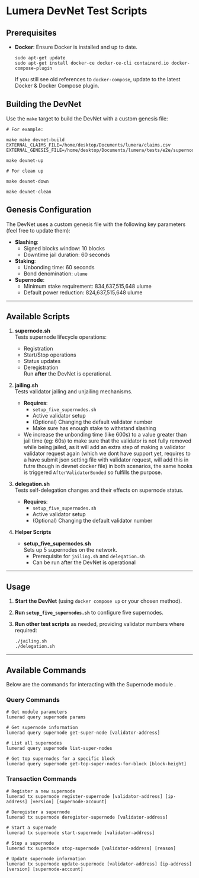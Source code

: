 # Lumera DevNet Test Scripts

## Prerequisites

- **Docker**: Ensure Docker is installed and up to date.  

      sudo apt-get update
      sudo apt-get install docker-ce docker-ce-cli containerd.io docker-compose-plugin

  
  If you still see old references to `docker-compose`, update to the latest Docker & Docker Compose plugin.

## Building the DevNet

Use the `make` target to build the DevNet with a custom genesis file:

    # For example:

    make make devnet-build EXTERNAL_CLAIMS_FILE=/home/desktop/Documents/lumera/claims.csv EXTERNAL_GENESIS_FILE=/home/desktop/Documents/lumera/tests/e2e/supernode/test_genesis_supernode.json

    make devnet-up

    # For clean up

    make devnet-down

    make devnet-clean



## Genesis Configuration

The DevNet uses a custom genesis file with the following key parameters (feel free to update them): 

- **Slashing**:
  - Signed blocks window: 10 blocks
  - Downtime jail duration: 60 seconds
- **Staking**:
  - Unbonding time: 60 seconds
  - Bond denomination: `ulume`
- **Supernode**:
  - Minimum stake requirement: 834,637,515,648 ulume
  - Default power reduction: 824,637,515,648 ulume 

---

## Available Scripts

1. **supernode.sh**  
   Tests supernode lifecycle operations:
   - Registration
   - Start/Stop operations
   - Status updates
   - Deregistration  
   Run **after** the DevNet is operational.

2. **jailing.sh**  
   Tests validator jailing and unjailing mechanisms.
   - **Requires**:
     - `setup_five_supernodes.sh`
     - Active validator setup
     - (Optional) Changing the default validator number
     - Make sure has enough stake to withstand slashing
    - We increase the unbonding time (like 600s) to a value greater than jail time (eg: 60s) to make sure that the validator is not fully removed     while being jailed, as it will add an extra step of making a validator validator request again (which we dont have support yet, requires to a have submit json setting file with validator request, will add this in futre though in devnet docker file) in both scenarios, the same hooks is triggered `AfterValidatorBonded` so fulfills the purpose.

3. **delegation.sh**  
   Tests self-delegation changes and their effects on supernode status.
   - **Requires**:
     - `setup_five_supernodes.sh`
     - Active validator setup
     - (Optional) Changing the default validator number

4. **Helper Scripts**  
   - **setup_five_supernodes.sh**  
     Sets up 5 supernodes on the network.
     - Prerequisite for `jailing.sh` and `delegation.sh`
     - Can be run after the DevNet is operational

---

## Usage

1. **Start the DevNet** (using `docker compose up` or your chosen method).
2. **Run `setup_five_supernodes.sh`** to configure five supernodes.
3. **Run other test scripts** as needed, providing validator numbers where required:
   
       ./jailing.sh    
       ./delegation.sh 

---

## Available Commands

Below are the commands for interacting with the Supernode module .

### Query Commands

    # Get module parameters
    lumerad query supernode params

    # Get supernode information
    lumerad query supernode get-super-node [validator-address]

    # List all supernodes
    lumerad query supernode list-super-nodes

    # Get top supernodes for a specific block
    lumerad query supernode get-top-super-nodes-for-block [block-height]

### Transaction Commands

    # Register a new supernode
    lumerad tx supernode register-supernode [validator-address] [ip-address] [version] [supernode-account]

    # Deregister a supernode
    lumerad tx supernode deregister-supernode [validator-address]

    # Start a supernode
    lumerad tx supernode start-supernode [validator-address]

    # Stop a supernode
    lumerad tx supernode stop-supernode [validator-address] [reason]

    # Update supernode information
    lumerad tx supernode update-supernode [validator-address] [ip-address] [version] [supernode-account]


